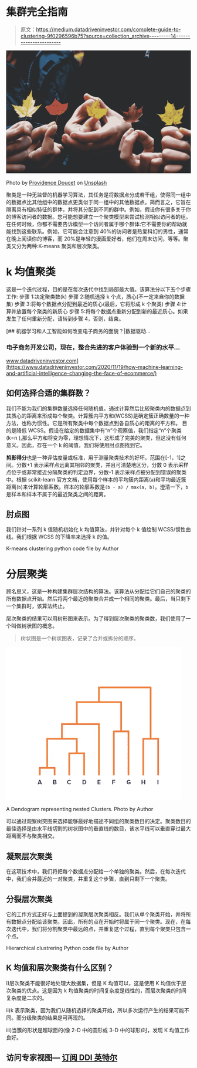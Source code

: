 # 集群完全指南

> 原文：<https://medium.datadriveninvestor.com/complete-guide-to-clustering-9f0296596b75?source=collection_archive---------14----------------------->

![](img/e2ed0278edaeafc041f6dafaec1b687f.png)

Photo by [Providence Doucet](https://unsplash.com/@providence) on [Unsplash](https://unsplash.com/)

聚类是一种无监督的机器学习算法，其任务是将数据点分成若干组，使得同一组中的数据点比其他组中的数据点更类似于同一组中的其他数据点。简而言之，它旨在隔离具有相似特征的群体，并将其分配到不同的群中。例如，假设你有很多关于你的博客访问者的数据。您可能想要建立一个聚类模型来尝试检测相似访问者的组。在任何时候，你都不需要告诉模型一个访问者属于哪个群体:它不需要你的帮助就能找到这些联系。例如，它可能会注意到 40%的访问者是热爱科幻的男性，通常在晚上阅读你的博客，而 20%是年轻的漫画爱好者，他们在周末访问，等等。聚类又分为两种:K-means 聚类和层次聚类。

# k 均值聚类

这是一个迭代过程，目的是在每次迭代中找到局部最大值。该算法分以下五个步骤工作:
步骤 1:决定聚类数(k)
步骤 2:随机选择 k 个点，质心(不一定来自你的数据集)
步骤 3:将每个数据点分配到最近的质心(最后，它将形成 k 个聚类)
步骤 4:计算并放置每个聚类的新质心
步骤 5:将每个数据点重新分配到新的最近质心。如果发生了任何重新分配，请转到步骤 4，否则，结束。

[](https://www.datadriveninvestor.com/2020/11/19/how-machine-learning-and-artificial-intelligence-changing-the-face-of-ecommerce/) [## 机器学习和人工智能如何改变电子商务的面貌？|数据驱动…

### 电子商务开发公司，现在，整合先进的客户体验到一个新的水平…

www.datadriveninvestor.com](https://www.datadriveninvestor.com/2020/11/19/how-machine-learning-and-artificial-intelligence-changing-the-face-of-ecommerce/) 

## 如何选择合适的集群数？

我们不能为我们的集群数量选择任何随机值。通过计算然后比较聚类内的数据点到其质心的距离来形成每个聚类。计算簇内平方和(WCSS)是确定簇正确数量的一种方法，也称为惯性。它是所有聚类中每个数据点到各自质心的距离的平方和。
目的是降低 WCSS。假设在给定的数据集中有“n”个观察值，我们指定“n”个聚类(k=n ),那么平方和将变为零，理想情况下，这形成了完美的聚类，但这没有任何意义。因此，存在一个 k 的阈值，我们将使用肘点图找到它。

**剪影得分**也是一种评估度量或标准，用于测量聚类技术的好坏。范围在[-1，1]之间。分数+1 表示采样点远离其相邻的聚类，并且可清楚地区分，分数 0 表示采样点位于或非常接近分隔聚类的判定边界，分数-1 表示采样点被分配到错误的聚类中。根据 scikit-learn 官方文档，使用每个样本的平均簇内距离(`a`)和平均最近簇距离(`b`)来计算轮廓系数。样本的轮廓系数是`(b - a) / max(a, b)`。澄清一下，`b`是样本和样本不属于的最近聚类之间的距离。

## 肘点图

我们针对一系列 k 值随机初始化 k 均值算法，并针对每个 k 值绘制 WCSS/惯性曲线。我们根据 WCSS 的下降率来选择 k 的值。

K-means clustering python code file by Author

# 分层聚类

顾名思义，这是一种构建集群层次结构的算法。该算法从分配给它们自己的聚类的所有数据点开始。然后将两个最近的聚类合并成一个相同的聚类。最后，当只剩下一个集群时，该算法终止。

层次聚类的结果可以用树形图来表示。为了得到层次聚类的聚类数，我们使用了一个叫做树状图的概念。

> 树状图是一个树状图表，记录了合并或拆分的顺序。

![](img/7e196acecbdbe5574b80a9109f253589.png)

A Dendogram representing nested Clusters. Photo by Author

可以通过观察树突图来选择能够最好地描述不同组的聚类数目的决定。聚类数目的最佳选择是由水平线切割的树状图中的垂直线的数目，该水平线可以垂直穿过最大距离而不与聚类相交。

## 凝聚层次聚类

在这项技术中，我们将把每个数据点分配给一个单独的聚类。然后，在每次迭代中，我们合并最近的一对聚类，并重复这个步骤，直到只剩下一个聚类。

## 分裂层次聚类

它的工作方式正好与上面提到的凝聚层次聚类相反。我们从单个聚类开始，并将所有数据点分配给该聚类。因此，所有的点在开始时将属于同一个聚类。现在，在每次迭代中，我们将分割聚类中最远的点，并重复这个过程，直到每个聚类只包含一个点。

Hierarchical clustrering Python code file by Author

## K 均值和层次聚类有什么区别？

I)层次聚类不能很好地处理大数据集，但是 K 均值可以，这是使用 K 均值优于层次聚类的优点。这是因为 k 均值聚类的时间复杂度是线性的，而层次聚类的时间复杂度是二次的。

ii)k 表示聚类，因为我们从随机选择的聚类开始，所以多次运行产生的结果可能不同。而分级聚类的结果是可再现的。

iii)当簇的形状是超球面的(像 2-D 中的圆形或 3-D 中的球形)时，发现 K 均值工作良好。

## 访问专家视图— [订阅 DDI 英特尔](https://datadriveninvestor.com/ddi-intel)